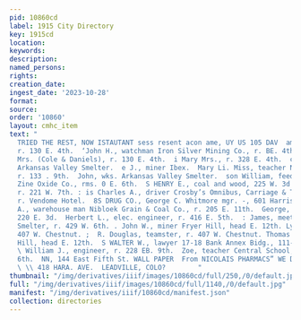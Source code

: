 ```yaml
---
pid: 10860cd
label: 1915 City Directory
key: 1915cd
location: 
keywords: 
description: 
named_persons: 
rights: 
creation_date: 
ingest_date: '2023-10-28'
format: 
source: 
order: '10860'
layout: cmhc_item
text: "                                                                               YOU'VE
  TRIED THE REST, NOW ISTAUTANT sess resent acon ame, UY US 105 DAV  ames, miner,
  r. 130 E. 4th.  ‘John H., watchman Iron Silver Mining Co., r. BE. 4th.  s Winona
  Mrs. (Cole & Daniels), r. 130 E. 4th.  i Mary Mrs., r. 328 E. 4th.  ch Frank, wks.
  Arkansas Valley Smelter.  e J., miner Ibex.  Mary Li. Miss, teacher Ninth St. School,
  r. 133 . 9th.  John, wks. Arkansas Valley Smelter.  son William, feeder Western
  Zine Oxide Co., rms. 0 E. 6th.  S HENRY E., coal and wood, 225 W. 3d (Phone J),
  r. 221 W. 7th. : is Charles A., driver Crosby’s Omnibus, Carriage & Transfer Co.,
  r. Vendome Hotel.  8S DRUG CO., George C. Whitmore mgr. -, 601 Harrison av.  Ellis
  A., warehouse man Nibloek Grain & Coal Co., r. 205 E. 11th.  George, miner, rms
  220 E. 3d.  Herbert L., elec. engineer, r. 416 E. 5th.  : James, meet Arkansas Valley
  Smelter, r. 429 W. 6th. . John W., miner Fryer Hill, head E. 12th. Lydia Mrs., r.
  407 W. Chestnut. ;  R. Douglas, teamster, r. 407 W. Chestnut. Thomas R., miner Fryer
  Hill, head E. 12th.  S WALTER W., lawyer 17-18 Bank Annex Bidg., 111-113 EB. 5th.
  \ William J., engineer, r. 228 EB. 9th.  Zoe, teacher Central School, r. 126 W.
  6th.  NN, 144 East Fifth St. WALL PAPER  From NICOLAIS PHARMACS” WE DO DEVELOPING
  \ \\ 418 HARA. AVE.  LEADVILLE, COLO?        "
thumbnail: "/img/derivatives/iiif/images/10860cd/full/250,/0/default.jpg"
full: "/img/derivatives/iiif/images/10860cd/full/1140,/0/default.jpg"
manifest: "/img/derivatives/iiif/10860cd/manifest.json"
collection: directories
---
```

